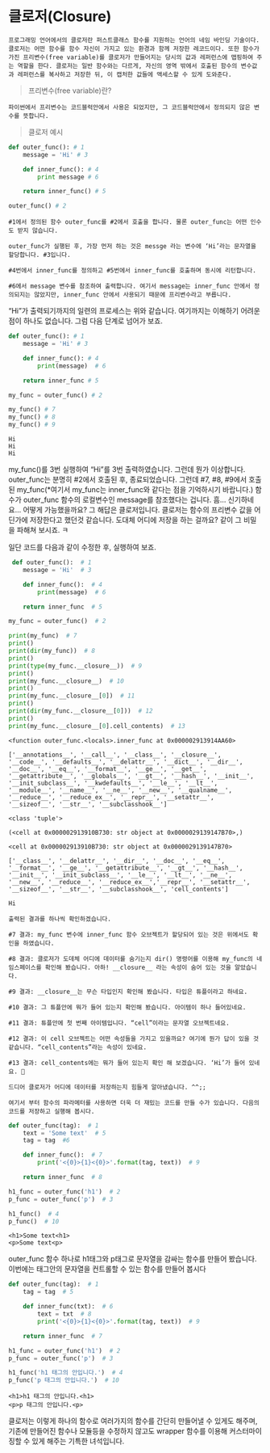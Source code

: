 # 클로저(Closure)

    프로그래밍 언어에서의 클로저란 퍼스트클래스 함수를 지원하는 언어의 네임 바인딩 기술이다. 클로저는 어떤 함수를 함수 자신이 가지고 있는 환경과 함께 저장한 레코드이다. 또한 함수가 가진 프리변수(free variable)를 클로저가 만들어지는 당시의 값과 레퍼런스에 맵핑하여 주는 역할을 한다. 클로저는 일반 함수와는 다르게, 자신의 영역 밖에서 호출된 함수의 변수값과 레퍼런스를 복사하고 저장한 뒤, 이 캡처한 값들에 액세스할 수 있게 도와준다.

> 프리변수(free variable)란?

    파이썬에서 프리변수는 코드블럭안에서 사용은 되었지만, 그 코드블럭안에서 정의되지 않은 변수를 뜻합니다.

> 클로저 예시

```py
def outer_func(): # 1
    message = 'Hi' # 3

    def inner_func(): # 4
        print message # 6 

    return inner_func() # 5

outer_func() # 2
```

    #1에서 정의된 함수 outer_func를 #2에서 호출을 합니다. 물론 outer_func는 어떤 인수도 받지 않습니다.

    outer_func가 실행된 후, 가장 먼저 하는 것은 messge 라는 변수에 ‘Hi’라는 문자열을 할당합니다. #3입니다.

    #4번에서 inner_func를 정의하고 #5번에서 inner_func를 호출하며 동시에 리턴합니다.

    #6에서 message 변수를 참조하여 출력합니다. 여기서 message는 inner_func 안에서 정의되지는 않았지만, inner_func 안에서 사용되기 때문에 프리변수라고 부릅니다.

“Hi”가 출력되기까지의 일련의 프로세스는 위와 같습니다. 여기까지는 이해하기 어려운 점이 하나도 없습니다. 그럼 다음 단계로 넘어가 보죠.

```py
def outer_func(): # 1
    message = 'Hi' # 3

    def inner_func(): # 4
        print(message)  # 6

    return inner_func # 5

my_func = outer_func() # 2

my_func() # 7
my_func() # 8
my_func() # 9
```

    Hi
    Hi
    Hi
my_func()를 3번 실행하여 “Hi”를 3번 출력하였습니다. 그런데 뭔가 이상합니다. outer_func는 분명히 #2에서 호출된 후, 종료되었습니다. 그런데 #7, #8, #9에서 호출된 my_func(*여기서 my_func는 inner_func와 같다는 점을 기억하시기 바랍니다.) 함수가 outer_func 함수의 로컬변수인 message를 참조했다는 겁니다. 흠… 신기하네요… 어떻게 가능했을까요? 그 해답은 클로저입니다. 클로저는 함수의 프리변수 값을 어딘가에 저장한다고 했던것 같습니다. 도대체 어디에 저장을 하는 걸까요? 같이 그 비밀을 파해쳐 보시죠. ㅋ

일단 코드를 다음과 같이 수정한 후, 실행하여 보죠.

```py
 def outer_func():  # 1
    message = 'Hi'  # 3

    def inner_func():  # 4
        print(message)  # 6

    return inner_func  # 5

my_func = outer_func()  # 2

print(my_func)  # 7
print()
print(dir(my_func))  # 8
print()
print(type(my_func.__closure__))  # 9
print()
print(my_func.__closure__)  # 10
print()
print(my_func.__closure__[0])  # 11
print()
print(dir(my_func.__closure__[0]))  # 12
print()
print(my_func.__closure__[0].cell_contents)  # 13
```

    <function outer_func.<locals>.inner_func at 0x000002913914AA60>

    ['__annotations__', '__call__', '__class__', '__closure__', '__code__', '__defaults__', '__delattr__', '__dict__', '__dir__', '__doc__', '__eq__', '__format__', '__ge__', '__get__', '__getattribute__', '__globals__', '__gt__', '__hash__', '__init__', '__init_subclass__', '__kwdefaults__', '__le__', '__lt__', '__module__', '__name__', '__ne__', '__new__', '__qualname__', '__reduce__', '__reduce_ex__', '__repr__', '__setattr__', '__sizeof__', '__str__', '__subclasshook__']

    <class 'tuple'>

    (<cell at 0x000002913910B730: str object at 0x0000029139147B70>,)

    <cell at 0x000002913910B730: str object at 0x0000029139147B70>

    ['__class__', '__delattr__', '__dir__', '__doc__', '__eq__', '__format__', '__ge__', '__getattribute__', '__gt__', '__hash__', '__init__', '__init_subclass__', '__le__', '__lt__', '__ne__', '__new__', '__reduce__', '__reduce_ex__','__repr__', '__setattr__', '__sizeof__', '__str__', '__subclasshook__', 'cell_contents']

    Hi

    출력된 결과를 하나씩 확인하겠습니다.

    #7 결과: my_func 변수에 inner_func 함수 오브젝트가 할당되어 있는 것은 위에서도 확인을 하였습니다.

    #8 결과: 클로저가 도데체 어디에 데이터를 숨기는지 dir() 명령어를 이용해 my_func의 네임스페이스를 확인해 봤습니다. 아하! __closure__ 라는 속성이 숨어 있는 것을 알았습니다.

    #9 결과: __closure__는 무슨 타입인지 확인해 봤습니다. 타입은 튜플이라고 하네요.

    #10 결과: 그 튜플안에 뭐가 들어 있는지 확인해 봤습니다. 아이템이 하나 들어있네요.

    #11 결과: 튜플안에 첫 번째 아이템입니다. “cell”이라는 문자열 오브젝트네요.

    #12 결과: 이 cell 오브젝트는 어떤 속성들을 가지고 있을까요? 여기에 뭔가 답이 있을 것 같습니다. “cell_contents”라는 속성이 있네요.

    #13 결과: cell_contents에는 뭐가 들어 있는지 확인 해 보겠습니다. ‘Hi’가 들어 있네요. 🙂

    드디어 클로저가 어디에 데이터를 저장하는지 힘들게 알아냈습니다. ^^;;

    여기서 부터 함수의 파라메터를 사용하면 더욱 더 재밌는 코드를 만들 수가 있습니다. 다음의 코드를 저장하고 실행해 봅시다.

```py
def outer_func(tag):  # 1
    text = 'Some text'  # 5
    tag = tag  #6

    def inner_func():  # 7
        print('<{0}>{1}<{0}>'.format(tag, text))  # 9

    return inner_func  # 8

h1_func = outer_func('h1')  # 2
p_func = outer_func('p')  # 3

h1_func()  # 4
p_func()  # 10
```

    <h1>Some text<h1>
    <p>Some text<p>
outer_func 함수 하나로 h1태그와 p태그로 문자열을 감싸는 함수를 만들어 봤습니다. 이번에는 태그안의 문자열을 컨트롤할 수 있는 함수를 만들어 봅시다

```py
def outer_func(tag):  # 1
    tag = tag  # 5

    def inner_func(txt):  # 6
        text = txt  # 8
        print('<{0}>{1}<{0}>'.format(tag, text))  # 9

    return inner_func  # 7

h1_func = outer_func('h1')  # 2
p_func = outer_func('p')  # 3

h1_func('h1 태그의 안입니다.')  # 4
p_func('p 태그의 안입니다.')  # 10
```

    <h1>h1 태그의 안입니다.<h1>
    <p>p 태그의 안입니다.<p>

클로저는 이렇게 하나의 함수로 여러가지의 함수를 간단히 만들어낼 수 있게도 해주며, 기존에 만들어진 함수나 모듈등을 수정하지 않고도 wrapper 함수를 이용해 커스터마이징할 수 있게 해주는 기특한 녀석입니다.